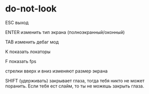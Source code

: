 # do-not-look

ESC выход

ENTER изменить тип экрана (полноэкранный/оконный)

TAB изменить дебаг мод

K показать локаторы

F показать fps

стрелки вверх и вниз изменяют размер экрана

SHIFT (удерживать) закрывает глаза, тогда тебя никто не может поранить. Если тебя ест слайм, то ты не можешь закрыть глаза.

